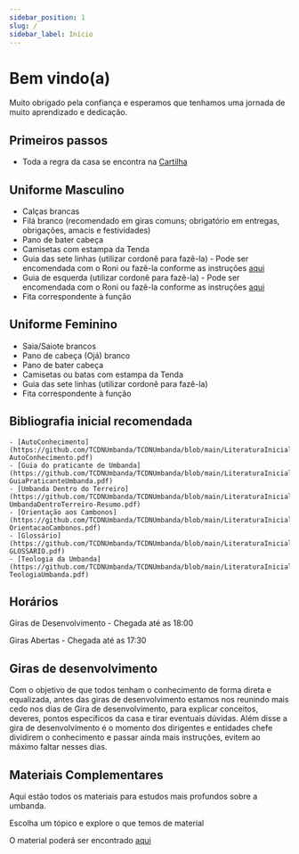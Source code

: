 ```yaml
---
sidebar_position: 1
slug: /
sidebar_label: Início
---
```


# Bem vindo(a)

Muito obrigado pela confiança e esperamos que tenhamos uma jornada de muito aprendizado e dedicação.

## Primeiros passos

 - Toda a regra da casa se encontra na [Cartilha](https://github.com/TCDNUmbanda/TCDNUmbanda/blob/main/RegrasCasa/1-Cartilha.pdf)

## Uniforme Masculino
- Calças brancas
- Filá branco (recomendado em giras comuns; obrigatório em entregas, obrigações, amacis e festividades)
- Pano de bater cabeça
- Camisetas com estampa da Tenda
- Guia das sete linhas (utilizar cordonê para fazê-la) - Pode ser encomendada com o Roni ou fazê-la conforme as instruções [aqui](./guia7linhas.md)
- Guia de esquerda (utilizar cordonê para fazê-la) - Pode ser encomendada com o Roni ou fazê-la conforme as instruções [aqui](guiaesquerda.md)
- Fita correspondente à função

## Uniforme Feminino
- Saia/Saiote brancos
- Pano de cabeça (Ojá) branco
- Pano de bater cabeça
- Camisetas ou batas com estampa da Tenda
- Guia das sete linhas (utilizar cordonê para fazê-la)
- Fita correspondente à função

 ## Bibliografia inicial recomendada
	- [AutoConhecimento](https://github.com/TCDNUmbanda/TCDNUmbanda/blob/main/LiteraturaInicial/1-AutoConhecimento.pdf) 
	- [Guia do praticante de Umbanda](https://github.com/TCDNUmbanda/TCDNUmbanda/blob/main/LiteraturaInicial/2-GuiaPraticanteUmbanda.pdf) 
 	- [Umbanda Dentro do Terreiro](https://github.com/TCDNUmbanda/TCDNUmbanda/blob/main/LiteraturaInicial/3-UmbandaDentroTerreiro-Resumo.pdf) 
 	- [Orientação aos Cambonos](https://github.com/TCDNUmbanda/TCDNUmbanda/blob/main/LiteraturaInicial/4-OrientacaoCambonos.pdf) 
  	- [Glossário](https://github.com/TCDNUmbanda/TCDNUmbanda/blob/main/LiteraturaInicial/5-GLOSSARIO.pdf) 
  	- [Teologia da Umbanda](https://github.com/TCDNUmbanda/TCDNUmbanda/blob/main/LiteraturaInicial/6-TeologiaUmbanda.pdf) 

## Horários

Giras de Desenvolvimento - Chegada até as 18:00

Giras Abertas - Chegada até as 17:30

## Giras de desenvolvimento

Com o objetivo de que todos tenham o conhecimento de forma direta e equalizada, antes das giras de desenvolvimento estamos nos reunindo mais cedo nos dias de Gira de desenvolvimento, para explicar conceitos, deveres, pontos específicos da casa e tirar eventuais dúvidas.
Além disse a gira de desenvolvimento é o momento dos dirigentes e entidades chefe dividirem o conhecimento e passar ainda mais instruções, evitem ao máximo faltar nesses dias.

## Materiais Complementares

Aqui estão todos os materiais para estudos mais profundos sobre a umbanda.

Escolha um tópico e explore o que temos de material

O material poderá ser encontrado [aqui](https://github.com/TCDNUmbanda/TCDNUmbanda/tree/main/Estudo) 